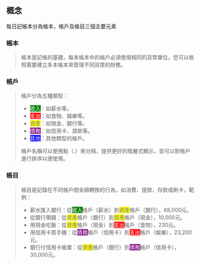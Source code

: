## 概念

每日記帳本分為帳本，帳戶及帳目三個主要元素

### 帳本

> 帳本是記帳的基礎，每本帳本中的帳戶必須使用相同的貨幣單位。您可以依照需要建立多本帳本來管理不同貨幣的財務。

### 帳戶

> 帳戶分為五種類型：
>
> * <mark style="color:white;background-color:green;">收入</mark>：如薪水等。
> * <mark style="color:white;background-color:red;">支出</mark>：如食物、娛樂等。
> * <mark style="color:gray;background-color:yellow;">資產</mark>：如現金、銀行等。
> * <mark style="color:white;background-color:purple;">債務</mark>：如信用卡、貸款等。
> * <mark style="color:white;background-color:blue;">其他</mark>：其他類型的帳戶。
>
> 帳戶名稱可以使用點（.）來分隔，提供更好的階層式顯示，並可以對帳戶進行排序以便使用。

### 帳目

> 帳目是記錄在不同帳戶間金額轉換的行為，如消費、提款、存款或刷卡，範例：
>
> * 薪水匯入銀行：從<mark style="color:white;background-color:green;">收入</mark>帳戶（薪水）到<mark style="color:gray;background-color:yellow;">資產</mark>帳戶（銀行），68,000元。
> * 從銀行領錢：從<mark style="color:gray;background-color:yellow;">資產</mark>帳戶（銀行）到<mark style="color:gray;background-color:yellow;">資產</mark>帳戶（現金），10,000元。
> * 用現金吃飯：從<mark style="color:gray;background-color:yellow;">資產</mark>帳戶（現金）到<mark style="color:white;background-color:red;">支出</mark>帳戶（食物），230元。
> * 用信用卡買手機：從<mark style="color:white;background-color:purple;">債務</mark>帳戶（信用卡）到<mark style="color:white;background-color:red;">支出</mark>帳戶（娛樂），23,200元。
> * 銀行付信用卡帳單：從<mark style="color:gray;background-color:yellow;">資產</mark>帳戶（銀行）到<mark style="color:white;background-color:purple;">債務</mark>帳戶（信用卡），30,000元。
